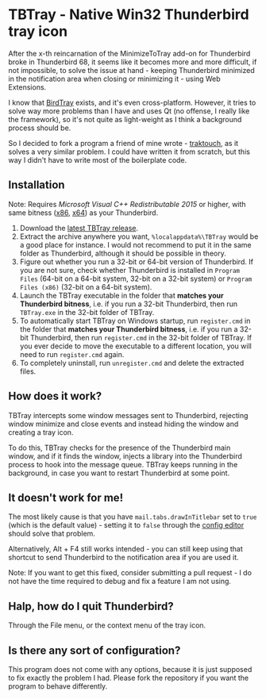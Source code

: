 TBTray - Native Win32 Thunderbird tray icon
===========================================

After the x-th reincarnation of the MinimizeToTray add-on for Thunderbird broke
in Thunderbird 68, it seems like it becomes more and more difficult, if not
impossible, to solve the issue at hand - keeping Thunderbird minimized in the
notification area when closing or minimizing it - using Web Extensions.

I know that [BirdTray](https://github.com/gyunaev/birdtray) exists, and it's
even cross-platform. However, it tries to solve way more problems than I have
and uses Qt (no offense, I really like the framework), so it's not quite as
light-weight as I think a background process should be.

So I decided to fork a program a friend of mine wrote - [traktouch](https://github.com/dop3j0e/traktouch),
as it solves a very similar problem. I could have written it from scratch, but
this way I didn't have to write most of the boilerplate code.

Installation
------------

Note: Requires _Microsoft Visual C++ Redistributable 2015_ or higher, with same bitness
([x86](https://aka.ms/vs/16/release/VC_redist.x86.exe), [x64](https://aka.ms/vs/16/release/VC_redist.x64.exe))
as your Thunderbird.

1. Download the [latest TBTray release](https://github.com/sagamusix/TBTray/releases).
2. Extract the archive anywhere you want, `%localappdata%\TBTray` would be a
   good place for instance.
   I would not recommend to put it in the same folder as Thunderbird, although
   it should be possible in theory.
3. Figure out whether you run a 32-bit or 64-bit version of Thunderbird.
   If you are not sure, check whether Thunderbird is installed in
   `Program Files` (64-bit on a 64-bit system, 32-bit on a 32-bit system) or
   `Program Files (x86)` (32-bit on a 64-bit system).
4. Launch the TBTray executable in the folder that **matches your Thunderbird
   bitness**, i.e. if you run a 32-bit Thunderbird, then run `TBTray.exe` in the
   32-bit folder of TBTray.
5. To automatically start TBTray on Windows startup, run `register.cmd` in the
   folder that **matches your Thunderbird bitness**, i.e. if you run a 32-bit
   Thunderbird, then run `register.cmd` in the 32-bit folder of TBTray. 
   If you ever decide to move the executable to a different location, you will
   need to run `register.cmd` again.
6. To completely uninstall, run `unregister.cmd` and delete the extracted files. 

How does it work?
-----------------

TBTray intercepts some window messages sent to Thunderbird, rejecting window
minimize and close events and instead hiding the window and creating a tray icon.

To do this, TBTray checks for the presence of the Thunderbird main window, and if
it finds the window, injects a library into the Thunderbird process to hook into
the message queue. TBTray keeps running in the background, in case you want to
restart Thunderbird at some point.

It doesn't work for me!
-----------------------

The most likely cause is that you have `mail.tabs.drawInTitlebar` set to `true`
(which is the default value) - setting it to `false` through the
[config editor](https://support.mozilla.org/en-US/kb/config-editor) should solve
that problem.

Alternatively, Alt + F4 still works intended - you can still keep using that
shortcut to send Thunderbird to the notification area if you are used it.

Note: If you want to get this fixed, consider submitting a pull request - I do
not have the time required to debug and fix a feature I am not using.

Halp, how do I quit Thunderbird?
--------------------------------

Through the File menu, or the context menu of the tray icon.

Is there any sort of configuration?
-----------------------------------

This program does not come with any options, because it is just supposed to fix
exactly the problem I had. Please fork the repository if you want the program to
behave differently. 
